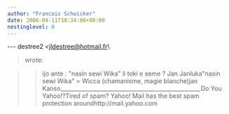 ```yaml
---
author: "Francois Schwicker"
date: 2006-04-11T18:34:00+00:00
nestinglevel: 0
---
```

\---
 destree2 <[jldestree@hotmail.fr](mailto://jldestree@hotmail.fr)\
> wrote:

>> ijo ante : "nasin sewi Wika" li toki e seme ?
> Jan Janluka"nasin sewi Wika" = Wicca (chamanisme, magie blanche)jan Kanso\_\_\_\_\_\_\_\_\_\_\_\_\_\_\_\_\_\_\_\_\_\_\_\_\_\_\_\_\_\_\_\_\_\_\_\_\_\_\_\_\_\_\_\_\_\_\_\_\_\_Do You Yahoo!?Tired of spam? Yahoo! Mail has the best spam protection aroundhttp://mail.yahoo.com